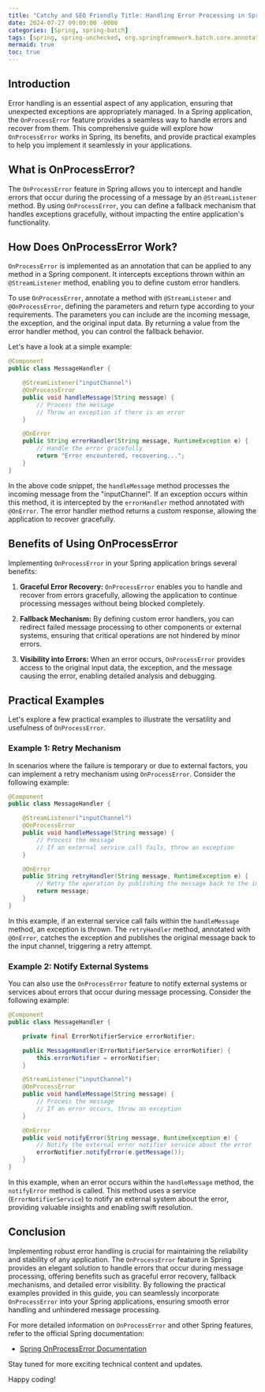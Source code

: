 ```yaml
---
title: "Catchy and SEO Friendly Title: Handling Error Processing in Spring: The Comprehensive Guide to OnProcessError"
date: 2024-07-27 09:00:00 -0000
categories: [Spring, spring-batch]
tags: [spring, spring-unchecked, org.springframework.batch.core.annotation]
mermaid: true
toc: true
---
```



## Introduction
Error handling is an essential aspect of any application, ensuring that unexpected exceptions are appropriately managed. In a Spring application, the `OnProcessError` feature provides a seamless way to handle errors and recover from them. This comprehensive guide will explore how `OnProcessError` works in Spring, its benefits, and provide practical examples to help you implement it seamlessly in your applications.

## What is OnProcessError?
The `OnProcessError` feature in Spring allows you to intercept and handle errors that occur during the processing of a message by an `@StreamListener` method. By using `OnProcessError`, you can define a fallback mechanism that handles exceptions gracefully, without impacting the entire application's functionality.

## How Does OnProcessError Work?
`OnProcessError` is implemented as an annotation that can be applied to any method in a Spring component. It intercepts exceptions thrown within an `@StreamListener` method, enabling you to define custom error handlers.

To use `OnProcessError`, annotate a method with `@StreamListener` and `@OnProcessError`, defining the parameters and return type according to your requirements. The parameters you can include are the incoming message, the exception, and the original input data. By returning a value from the error handler method, you can control the fallback behavior.

Let's have a look at a simple example:

```java
@Component
public class MessageHandler {

    @StreamListener("inputChannel")
    @OnProcessError
    public void handleMessage(String message) {
        // Process the message
        // Throw an exception if there is an error
    }

    @OnError
    public String errorHandler(String message, RuntimeException e) {
        // Handle the error gracefully
        return "Error encountered, recovering...";
    }
}
```

In the above code snippet, the `handleMessage` method processes the incoming message from the "inputChannel". If an exception occurs within this method, it is intercepted by the `errorHandler` method annotated with `@OnError`. The error handler method returns a custom response, allowing the application to recover gracefully.

## Benefits of Using OnProcessError
Implementing `OnProcessError` in your Spring application brings several benefits:

1. **Graceful Error Recovery:** `OnProcessError` enables you to handle and recover from errors gracefully, allowing the application to continue processing messages without being blocked completely.

2. **Fallback Mechanism:** By defining custom error handlers, you can redirect failed message processing to other components or external systems, ensuring that critical operations are not hindered by minor errors.

3. **Visibility into Errors:** When an error occurs, `OnProcessError` provides access to the original input data, the exception, and the message causing the error, enabling detailed analysis and debugging.

## Practical Examples
Let's explore a few practical examples to illustrate the versatility and usefulness of `OnProcessError`.

### Example 1: Retry Mechanism
In scenarios where the failure is temporary or due to external factors, you can implement a retry mechanism using `OnProcessError`. Consider the following example:

```java
@Component
public class MessageHandler {

    @StreamListener("inputChannel")
    @OnProcessError
    public void handleMessage(String message) {
        // Process the message
        // If an external service call fails, throw an exception
    }

    @OnError
    public String retryHandler(String message, RuntimeException e) {
        // Retry the operation by publishing the message back to the input channel
        return message;
    }
}
```

In this example, if an external service call fails within the `handleMessage` method, an exception is thrown. The `retryHandler` method, annotated with `@OnError`, catches the exception and publishes the original message back to the input channel, triggering a retry attempt.

### Example 2: Notify External Systems
You can also use the `OnProcessError` feature to notify external systems or services about errors that occur during message processing. Consider the following example:

```java
@Component
public class MessageHandler {

    private final ErrorNotifierService errorNotifier;

    public MessageHandler(ErrorNotifierService errorNotifier) {
        this.errorNotifier = errorNotifier;
    }

    @StreamListener("inputChannel")
    @OnProcessError
    public void handleMessage(String message) {
        // Process the message
        // If an error occurs, throw an exception
    }

    @OnError
    public void notifyError(String message, RuntimeException e) {
        // Notify the external error notifier service about the error
        errorNotifier.notifyError(e.getMessage());
    }
}
```

In this example, when an error occurs within the `handleMessage` method, the `notifyError` method is called. This method uses a service (`ErrorNotifierService`) to notify an external system about the error, providing valuable insights and enabling swift resolution.

## Conclusion
Implementing robust error handling is crucial for maintaining the reliability and stability of any application. The `OnProcessError` feature in Spring provides an elegant solution to handle errors that occur during message processing, offering benefits such as graceful error recovery, fallback mechanisms, and detailed error visibility. By following the practical examples provided in this guide, you can seamlessly incorporate `OnProcessError` into your Spring applications, ensuring smooth error handling and unhindered message processing.

For more detailed information on `OnProcessError` and other Spring features, refer to the official Spring documentation:

- [Spring OnProcessError Documentation](https://docs.spring.io/spring-cloud-stream/docs/current/reference/htmlsingle/#_handling_errors_manually)

Stay tuned for more exciting technical content and updates.

Happy coding!